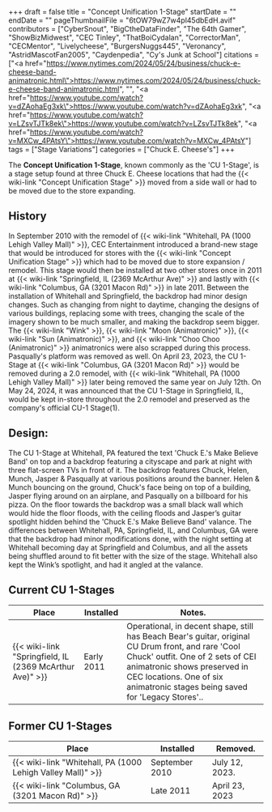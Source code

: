 +++
draft = false
title = "Concept Unification 1-Stage"
startDate = ""
endDate = ""
pageThumbnailFile = "6tOW79wZ7w4pl45dbEdH.avif"
contributors = ["CyberSnout", "BigCtheDataFinder", "The 64th Gamer", "ShowBizMidwest", "CEC Tinley", "ThatBoiCydalan", "CorrectorMan", "CECMentor", "Livelycheese", "BurgersNuggs445", "Veronancy", "AstridMascotFan2005", "Caydenpedia", "Cy's Junk at School"]
citations = ["<a href=\"https://www.nytimes.com/2024/05/24/business/chuck-e-cheese-band-animatronic.html\">https://www.nytimes.com/2024/05/24/business/chuck-e-cheese-band-animatronic.html</a>", "<ref></ref>", "<a href=\"https://www.youtube.com/watch?v=dZAohaEg3xk\">https://www.youtube.com/watch?v=dZAohaEg3xk</a>", "<a href=\"https://www.youtube.com/watch?v=LZsvTJTk8ek\">https://www.youtube.com/watch?v=LZsvTJTk8ek</a>", "<a href=\"https://www.youtube.com/watch?v=MXCw_4PAtsY\">https://www.youtube.com/watch?v=MXCw_4PAtsY</a>"]
tags = ["Stage Variations"]
categories = ["Chuck E. Cheese's"]
+++

The **Concept Unification 1-Stage**, known commonly as the 'CU 1-Stage', is a stage setup found at three Chuck E. Cheese locations that had the {{< wiki-link "Concept Unification Stage" >}} moved from a side wall or had to be moved due to the store expanding.

## History

In September 2010 with the remodel of {{< wiki-link "Whitehall, PA (1000 Lehigh Valley Mall)" >}}, CEC Entertainment introduced a brand-new stage that would be introduced for stores with the {{< wiki-link "Concept Unification Stage" >}} which had to be moved due to store expansion / remodel. This stage would then be installed at two other stores once in 2011 at {{< wiki-link "Springfield, IL (2369 McArthur Ave)" >}} and lastly with {{< wiki-link "Columbus, GA (3201 Macon Rd)" >}} in late 2011. Between the installation of Whitehall and Springfield, the backdrop had minor design changes. Such as changing from night to daytime, changing the designs of various buildings, replacing some with trees, changing the scale of the imagery shown to be much smaller, and making the backdrop seem bigger. The {{< wiki-link "Wink" >}}, {{< wiki-link "Moon (Animatronic)" >}}, {{< wiki-link "Sun (Animatronic)" >}}, and {{< wiki-link "Choo Choo (Animatronic)" >}} animatronics were also scrapped during this process. Pasqually's platform was removed as well. On April 23, 2023, the CU 1-Stage at {{< wiki-link "Columbus, GA (3201 Macon Rd)" >}} would be removed during a 2.0 remodel, with {{< wiki-link "Whitehall, PA (1000 Lehigh Valley Mall)" >}} later being removed the same year on July 12th. On May 24, 2024, it was announced that the CU 1-Stage in Springfield, IL, would be kept in-store throughout the 2.0 remodel and preserved as the company's official CU-1 Stage(1).

## Design:

The CU 1-Stage at Whitehall, PA featured the text 'Chuck E.'s Make Believe Band' on top and a backdrop featuring a cityscape and park at night with three flat-screen TVs in front of it. The backdrop features Chuck, Helen, Munch, Jasper &amp; Pasqually at various positions around the banner. Helen &amp; Munch bouncing on the ground, Chuck's face being on top of a building, Jasper flying around on an airplane, and Pasqually on a billboard for his pizza. On the floor towards the backdrop was a small black wall which would hide the floor floods, with the ceiling floods and Jasper’s guitar spotlight hidden behind the 'Chuck E.'s Make Believe Band' valance. The differences between Whitehall, PA, Springfield, IL, and Columbus, GA were that the backdrop had minor modifications done, with the night setting at Whitehall becoming day at Springfield and Columbus, and all the assets being shuffled around to fit better with the size of the stage. Whitehall also kept the Wink’s spotlight, and had it angled at the valance.

## Current CU 1-Stages

| Place                                                         | Installed  | Notes.                                                                                                                                                                                                                                                |
|---------------------------------------------------------------|------------|-------------------------------------------------------------------------------------------------------------------------------------------------------------------------------------------------------------------------------------------------------|
| {{< wiki-link "Springfield, IL (2369 McArthur Ave)" >}} | Early 2011 | Operational, in decent shape, still has Beach Bear's guitar, original CU Drum front, and rare 'Cool Chuck' outfit. One of 2 sets of CEI animatronic shows preserved in CEC locations. One of six animatronic stages being saved for 'Legacy Stores'.. |

## Former CU 1-Stages

| Place                                                             | Installed      | Removed.       |
|-------------------------------------------------------------------|----------------|----------------|
| {{< wiki-link "Whitehall, PA (1000 Lehigh Valley Mall)" >}} | September 2010 | July 12, 2023. |
| {{< wiki-link "Columbus, GA (3201 Macon Rd)" >}}            | Late 2011      | April 23, 2023 |